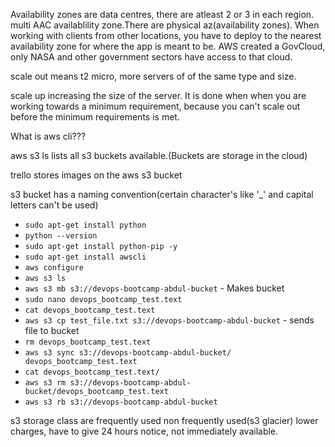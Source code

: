 Availability zones are data centres, there are atleast 2 or 3 in each region. multi AAC availablility zone.There are physical az(availability zones). When working with clients from other locations, you have to deploy to the nearest availability zone for where the app is meant to be. AWS created a GovCloud, only NASA and other government sectors have access to that cloud.

scale out means t2 micro, more servers of of the same type and size.

scale up increasing the size of the server. It is done when when you are working towards a minimum requirement, because you can't scale out before the minimum requirements is met.

What is aws cli??? 

 aws s3 ls lists all s3 buckets available.(Buckets are storage in the cloud)

trello stores images on the aws s3 bucket

s3 bucket has a naming convention(certain character's like '_' and capital letters can't be used)
- `sudo apt-get install python`
- `python --version`
- `sudo apt-get install python-pip -y`
- `sudo apt-get install awscli`
- `aws configure`
- `aws s3 ls`
- `aws s3 mb s3://devops-bootcamp-abdul-bucket` - Makes bucket
- `sudo nano devops_bootcamp_test.text`
- `cat devops_bootcamp_test.text`
- `aws s3 cp test_file.txt s3://devops-bootcamp-abdul-bucket` - sends file to bucket
- `rm devops_bootcamp_test.text`
- `aws s3 sync s3://devops-bootcamp-abdul-bucket/ devops_bootcamp_test.text`
-  `cat devops_bootcamp_test.text/`
- `aws s3 rm s3://devops-bootcamp-abdul-bucket/devops_bootcamp_test.text`
- `aws s3 rb s3://devops-bootcamp-abdul-bucket`



s3 storage class are frequently used non frequently used(s3 glacier) lower charges, have to give 24 hours notice, not immediately available.
